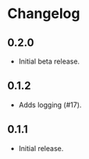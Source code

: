 # Changelog

## 0.2.0

  * Initial beta release.

## 0.1.2

  * Adds logging (#17).

## 0.1.1

  * Initial release.
